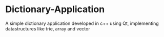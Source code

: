 # Dictionary-Application
A simple dictionary application developed in c++ using Qt, implementing datastructures like trie, array and vector
